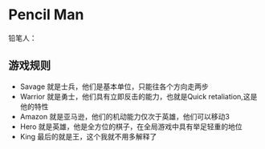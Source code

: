 # Pencil Man
铅笔人：

## 游戏规则
* Savage    就是士兵，他们是基本单位，只能往各个方向走两步
* Warrior   就是勇士，他们具有立即反击的能力，也就是Quick retaliation,这是他的特性
* Amazon    就是亚马逊，他们的机动能力仅次于英雄，他们可以移动3
* Hero      就是英雄，他是全方位的棋子，在全局游戏中具有举足轻重的地位
* King      最后的就是王，这个我就不用多解释了
